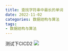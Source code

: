 ```yaml
---
title: 查找字符串中最长的单词
date: 2022-11-02
categories: 数据结构与算法
tags: 
- 数据结构与算法
---
```

测试下CICD2
![](https://img-blog.csdnimg.cn/img_convert/01bbea74d2985ac2afaf91fc85332bb4.png)